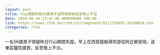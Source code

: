 ```yaml
---
layout: post
title: 行山期間失蹤56歲男子送院搶救後延至晚上不治
date: 2024-06-24 23:41:06.000000000 +08:00
link: https://news.rthk.hk/rthk/ch/component/k2/1758855-20240624.htm
categories: rthk
---
```


一名56歲男子懷疑昨日行山期間失蹤，早上在西貢龍蝦灣郊遊徑附近被發現，送東區醫院搶救，延至晚上不治。

